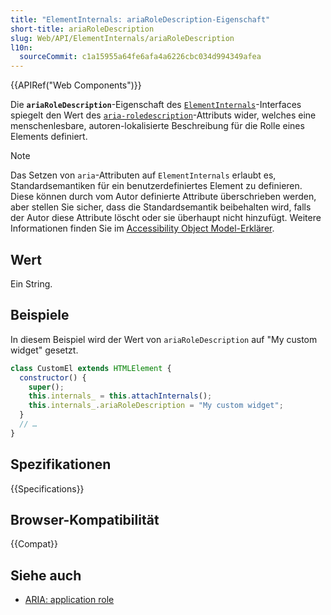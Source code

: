 ```yaml
---
title: "ElementInternals: ariaRoleDescription-Eigenschaft"
short-title: ariaRoleDescription
slug: Web/API/ElementInternals/ariaRoleDescription
l10n:
  sourceCommit: c1a15955a64fe6afa4a6226cbc034d994349afea
---
```


{{APIRef("Web Components")}}

Die **`ariaRoleDescription`**-Eigenschaft des [`ElementInternals`](/de/docs/Web/API/ElementInternals)-Interfaces spiegelt den Wert des [`aria-roledescription`](/de/docs/Web/Accessibility/ARIA/Reference/Attributes/aria-roledescription)-Attributs wider, welches eine menschenlesbare, autoren-lokalisierte Beschreibung für die Rolle eines Elements definiert.

> [!NOTE]
> Das Setzen von `aria`-Attributen auf `ElementInternals` erlaubt es, Standardsemantiken für ein benutzerdefiniertes Element zu definieren. Diese können durch vom Autor definierte Attribute überschrieben werden, aber stellen Sie sicher, dass die Standardsemantik beibehalten wird, falls der Autor diese Attribute löscht oder sie überhaupt nicht hinzufügt. Weitere Informationen finden Sie im [Accessibility Object Model-Erklärer](https://wicg.github.io/aom/explainer.html#default-semantics-for-custom-elements-via-the-elementinternals-object).

## Wert

Ein String.

## Beispiele

In diesem Beispiel wird der Wert von `ariaRoleDescription` auf "My custom widget" gesetzt.

```js
class CustomEl extends HTMLElement {
  constructor() {
    super();
    this.internals_ = this.attachInternals();
    this.internals_.ariaRoleDescription = "My custom widget";
  }
  // …
}
```

## Spezifikationen

{{Specifications}}

## Browser-Kompatibilität

{{Compat}}

## Siehe auch

- [ARIA: application role](/de/docs/Web/Accessibility/ARIA/Reference/Roles/application_role)
